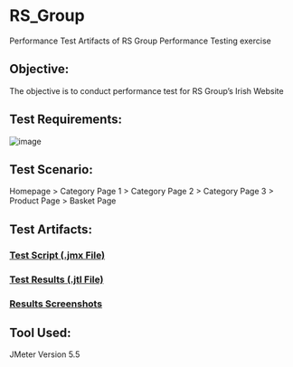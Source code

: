 # RS_Group
Performance Test Artifacts of RS Group Performance Testing exercise

## Objective:
The objective is to conduct performance test for RS Group’s Irish Website

## Test Requirements:

![image](https://user-images.githubusercontent.com/113519053/190485993-e1f495fd-a9d9-46be-b6d8-f99a7cb9af3a.png)

## Test Scenario:
Homepage > Category Page 1 > Category Page 2 > Category Page 3 > Product Page > Basket Page

## Test Artifacts:
### [Test Script (.jmx File)](https://github.com/krithigav/RS_Group/blob/main/Test%20Artifacts/Script/RS_ECOM_Addtocart.jmx)
### [Test Results (.jtl File)](https://github.com/krithigav/RS_Group/blob/main/Test%20Artifacts/Test%20Results/RAMP_Test1.JTL)
### [Results Screenshots](https://github.com/krithigav/RS_Group/tree/main/Test%20Artifacts/Result%20Snapshots)

## Tool Used:
JMeter Version 5.5
